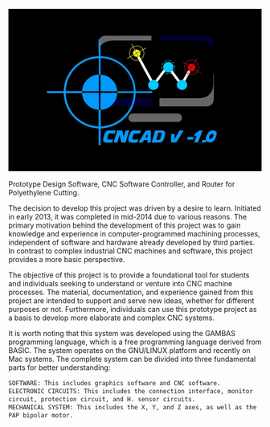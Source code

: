 
![alt text](https://github.com/bueltan/cnc-cad-study-project/blob/main/cncad.jpeg)


Prototype Design Software, CNC Software Controller, and Router for Polyethylene Cutting.

The decision to develop this project was driven by a desire to learn. Initiated in early 2013, it was completed in mid-2014 due to various reasons. The primary motivation behind the development of this project was to gain knowledge and experience in computer-programmed machining processes, independent of software and hardware already developed by third parties. In contrast to complex industrial CNC machines and software, this project provides a more basic perspective.

The objective of this project is to provide a foundational tool for students and individuals seeking to understand or venture into CNC machine processes. The material, documentation, and experience gained from this project are intended to support and serve new ideas, whether for different purposes or not. Furthermore, individuals can use this prototype project as a basis to develop more elaborate and complex CNC systems.

It is worth noting that this system was developed using the GAMBAS programming language, which is a free programming language derived from BASIC. The system operates on the GNU/LINUX platform and recently on Mac systems. The complete system can be divided into three fundamental parts for better understanding:

    SOFTWARE: This includes graphics software and CNC software.
    ELECTRONIC CIRCUITS: This includes the connection interface, monitor circuit, protection circuit, and H. sensor circuits.
    MECHANICAL SYSTEM: This includes the X, Y, and Z axes, as well as the PAP bipolar motor.
